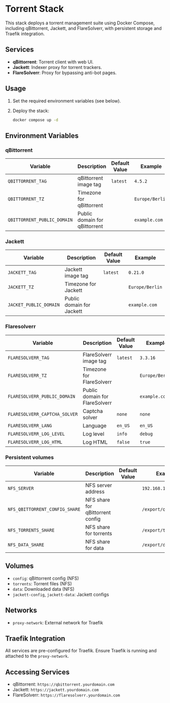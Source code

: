 # Torrent Stack

This stack deploys a torrent management suite using Docker Compose, including qBittorrent, Jackett, and FlareSolverr, with persistent storage and Traefik integration.

## Services

- **qBittorrent**: Torrent client with web UI.
- **Jackett**: Indexer proxy for torrent trackers.
- **FlareSolverr**: Proxy for bypassing anti-bot pages.

## Usage

1. Set the required environment variables (see below).
2. Deploy the stack:

   ```sh
   docker compose up -d
   ```

## Environment Variables

### qBittorrent

| Variable                        | Description                                | Default Value           | Example                   |
|----------------------------------|--------------------------------------------|------------------------|---------------------------|
| `QBITTORRENT_TAG`               | qBittorrent image tag                      | `latest`               | `4.5.2`                   |
| `QBITTORRENT_TZ`                | Timezone for qBittorrent                   |                        | `Europe/Berlin`           |
| `QBITTORRENT_PUBLIC_DOMAIN`     | Public domain for qBittorrent              |                        | `example.com`             |

### Jackett

| Variable                        | Description                                | Default Value           | Example                   |
|----------------------------------|--------------------------------------------|------------------------|---------------------------|
| `JACKETT_TAG`                   | Jackett image tag                          | `latest`               | `0.21.0`                  |
| `JACKETT_TZ`                    | Timezone for Jackett                       |                        | `Europe/Berlin`           |
| `JACKET_PUBLIC_DOMAIN`          | Public domain for Jackett                  |                        | `example.com`             |

### Flaresolverr

| Variable                        | Description                                | Default Value           | Example                   |
|----------------------------------|--------------------------------------------|------------------------|---------------------------|
| `FLARESOLVERR_TAG`              | FlareSolverr image tag                     | `latest`               | `3.3.16`                  |
| `FLARESOLVERR_TZ`               | Timezone for FlareSolverr                  |                        | `Europe/Berlin`           |
| `FLARESOLVERR_PUBLIC_DOMAIN`    | Public domain for FlareSolverr             |                        | `example.com`             |
| `FLARESOLVERR_CAPTCHA_SOLVER`   | Captcha solver                             | `none`                 | `none`                    |
| `FLARESOLVERR_LANG`             | Language                                   | `en_US`                | `en_US`                   |
| `FLARESOLVERR_LOG_LEVEL`        | Log level                                  | `info`                 | `debug`                   |
| `FLARESOLVERR_LOG_HTML`         | Log HTML                                   | `false`                | `true`                    |

### Persistent volumes

| Variable                        | Description                                | Default Value           | Example                   |
|----------------------------------|--------------------------------------------|------------------------|---------------------------|
| `NFS_SERVER`                    | NFS server address                         |                        | `192.168.1.10`            |
| `NFS_QBITTORRENT_CONFIG_SHARE`  | NFS share for qBittorrent config           |                        | `/export/qbittorrent`     |
| `NFS_TORRENTS_SHARE`            | NFS share for torrents                     |                        | `/export/torrents`        |
| `NFS_DATA_SHARE`                | NFS share for data                         |                        | `/export/data`            |

## Volumes

- `config`: qBittorrent config (NFS)
- `torrents`: Torrent files (NFS)
- `data`: Downloaded data (NFS)
- `jackett-config`, `jackett-data`: Jackett configs

## Networks

- `proxy-network`: External network for Traefik

## Traefik Integration

All services are pre-configured for Traefik. Ensure Traefik is running and attached to the `proxy-network`.

## Accessing Services

- qBittorrent: `https://qbittorrent.yourdomain.com`
- Jackett: `https://jackett.yourdomain.com`
- FlareSolverr: `https://flaresolverr.yourdomain.com`
